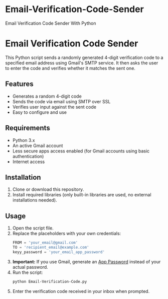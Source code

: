 # Email-Verification-Code-Sender
Email Verification Code Sender With Python

# Email Verification Code Sender

This Python script sends a randomly generated 4-digit verification code to a specified email address using Gmail's SMTP service. It then asks the user to enter the code and verifies whether it matches the sent one.

## Features

- Generates a random 4-digit code
- Sends the code via email using SMTP over SSL
- Verifies user input against the sent code
- Easy to configure and use

## Requirements

- Python 3.x
- An active Gmail account
- Less secure apps access enabled (for Gmail accounts using basic authentication)
- Internet access

## Installation

1. Clone or download this repository.
2. Install required libraries (only built-in libraries are used, no external installations needed).

## Usage

1. Open the script file.
2. Replace the placeholders with your own credentials:
    ```python
    FROM = 'your_email@gmail.com'
    TO = 'recipient_email@example.com'
    keyy_password = 'your_email_app_password'
    ```
3. **Important:** If you use Gmail, generate an [App Password](https://support.google.com/accounts/answer/185833) instead of your actual password.
4. Run the script:
    ```bash
    python Email-Verification-Code.py
    ```
5. Enter the verification code received in your inbox when prompted.



